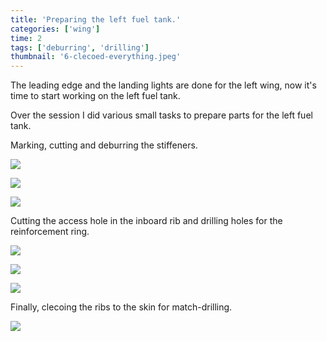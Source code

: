 ```yaml
---
title: 'Preparing the left fuel tank.'
categories: ['wing']
time: 2
tags: ['deburring', 'drilling']
thumbnail: '6-clecoed-everything.jpeg'
---
```


The leading edge and the landing lights are done for the left wing, now it's time to start working on the left fuel tank.

<!-- more -->

Over the session I did various small tasks to prepare parts for the left fuel tank.

Marking, cutting and deburring the stiffeners.

![](./0-stiffeners-marked.jpeg)

![](./1-stiffeners-cut.jpeg)

![](./2-stiffeners-deburred.jpeg)

Cutting the access hole in the inboard rib and drilling holes for the reinforcement ring.

![](./3-cutting-the-access-hole.jpeg)

![](./4-drilling-the-rib.jpeg)

![](./5-other-side.jpeg)

Finally, clecoing the ribs to the skin for match-drilling.

![](./6-clecoed-everything.jpeg)
